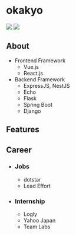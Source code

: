 # okakyo
<p>
<a href="https://twitter.com/31415O_Kyo" target="_blank"><img src="https://img.shields.io/twitter/follow/31415O_Kyo.svg?style=social&label=Follow"></a>
<img src="https://img.shields.io/badge/Platform-Windows%2010-green"/>
</p>

## About 
  - Frontend Framework
    - Vue.js
    - React.js 
  - Backend Framework
    - ExpressJS, NestJS
    - Echo
    - Flask
    - Spring Boot 
    - Django 
## Features

## Career
- ### Jobs 
  - dotstar
  - Lead Effort 
- ### Internship
  - Logly  
  - Yahoo Japan 
  - Team Labs 
  
